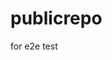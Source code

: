 # publicrepo
for e2e test































































































































































































































































































































































































































































































































































































































































































































































































































































































































































































